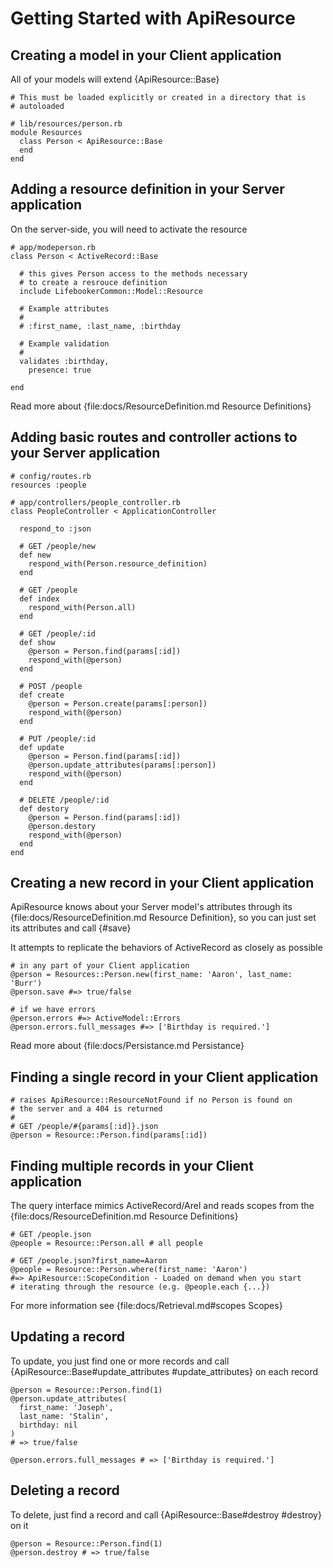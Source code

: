 # Getting Started with ApiResource

## Creating a model in your Client application

All of your models will extend {ApiResource::Base}

    # This must be loaded explicitly or created in a directory that is
    # autoloaded

    # lib/resources/person.rb
    module Resources
      class Person < ApiResource::Base
      end
    end

## Adding a resource definition in your Server application

On the server-side, you will need to activate the resource

    # app/modeperson.rb
    class Person < ActiveRecord::Base

      # this gives Person access to the methods necessary
      # to create a resrouce definition
      include LifebookerCommon::Model::Resource

      # Example attributes
      #
      # :first_name, :last_name, :birthday

      # Example validation
      #
      validates :birthday,
        presence: true

    end

Read more about {file:docs/ResourceDefinition.md Resource Definitions}

## Adding basic routes and controller actions to your Server application

    # config/routes.rb
    resources :people

    # app/controllers/people_controller.rb
    class PeopleController < ApplicationController

      respond_to :json

      # GET /people/new
      def new
        respond_with(Person.resource_definition)
      end

      # GET /people
      def index
        respond_with(Person.all)
      end

      # GET /people/:id
      def show
        @person = Person.find(params[:id])
        respond_with(@person)
      end

      # POST /people
      def create
        @person = Person.create(params[:person])
        respond_with(@person)
      end

      # PUT /people/:id
      def update
        @person = Person.find(params[:id])
        @person.update_attributes(params[:person])
        respond_with(@person)
      end

      # DELETE /people/:id
      def destory
        @person = Person.find(params[:id])
        @person.destory
        respond_with(@person)
      end
    end

## Creating a new record in your Client application

ApiResource knows about your Server model's attributes through its
{file:docs/ResourceDefinition.md Resource Definition}, so you can just
set its attributes and call {#save}

It attempts to replicate the behaviors of ActiveRecord as closely as possible

    # in any part of your Client application
    @person = Resources::Person.new(first_name: 'Aaron', last_name: 'Burr')
    @person.save #=> true/false

    # if we have errors
    @person.errors #=> ActiveModel::Errors
    @person.errors.full_messages #=> ['Birthday is required.']

Read more about {file:docs/Persistance.md Persistance}

## Finding a single record in your Client application

    # raises ApiResource::ResourceNotFound if no Person is found on
    # the server and a 404 is returned
    #
    # GET /people/#{params[:id]}.json
    @person = Resource::Person.find(params[:id])

## Finding multiple records in your Client application

The query interface mimics ActiveRecord/Arel and reads scopes from the
{file:docs/ResourceDefinition.md Resource Definitions}

    # GET /people.json
    @people = Resource::Person.all # all people

    # GET /people.json?first_name=Aaron
    @people = Resource::Person.where(first_name: 'Aaron')
    #=> ApiResource::ScopeCondition - Loaded on demand when you start
    # iterating through the resource (e.g. @people.each {...})

For more information see {file:docs/Retrieval.md#scopes Scopes}

## Updating a record

To update, you just find one or more records and call
{ApiResource::Base#update_attributes #update_attributes} on each record

    @person = Resource::Person.find(1)
    @person.update_attributes(
      first_name: 'Joseph',
      last_name: 'Stalin',
      birthday: nil
    )
    # => true/false

    @person.errors.full_messages # => ['Birthday is required.']

## Deleting a record

To delete, just find a record and call {ApiResource::Base#destroy #destroy}
on it

    @person = Resource::Person.find(1)
    @person.destroy # => true/false